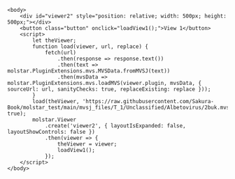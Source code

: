<!DOCTYPE html>
<html lang="en">
    <head>
        <!-- Replace "latest" by the specific version you want to use, e.g. "4.0.0" -->
        <script src="https://cdn.jsdelivr.net/npm/molstar@latest/build/viewer/molstar.js"></script>
        <!-- Replace "latest" by the specific version you want to use, e.g. "4.0.0" -->
        <link rel="stylesheet" type="text/css" href="https://cdn.jsdelivr.net/npm/molstar@latest/build/viewer/molstar.css" />
    </head>

    <body>
        <div id="viewer2" style="position: relative; width: 500px; height: 500px;"></div>
        <button class="button" onclick="loadView1();">View 1</button>
        <script>
            let theViewer;
            function load(viewer, url, replace) {
                fetch(url)
                    .then(response => response.text())
                    .then(text => molstar.PluginExtensions.mvs.MVSData.fromMVSJ(text))
                    .then(mvsData => molstar.PluginExtensions.mvs.loadMVS(viewer.plugin, mvsData, { sourceUrl: url, sanityChecks: true, replaceExisting: replace }));
            }
            load(theViewer, 'https://raw.githubusercontent.com/Sakura-Book/molstar_test/main/mvsj_files/T_1/Unclassified/Albetovirus/2buk.mvsj', true);
            molstar.Viewer
                .create('viewer2', { layoutIsExpanded: false, layoutShowControls: false })
                .then(viewer => {
                    theViewer = viewer;
                    loadView1();
                });
        </script>
    </body>
</html>